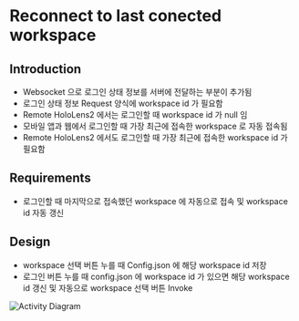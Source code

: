 # Reconnect to last conected workspace

## Introduction
* Websocket 으로 로그인 상태 정보를 서버에 전달하는 부분이 추가됨   
* 로그인 상태 정보 Request 양식에 workspace id 가 필요함   
* Remote HoloLens2 에서는 로그인할 때 workspace id 가 null 임   
* 모바일 앱과 웹에서 로그인할 때 가장 최근에 접속한 workspace 로 자동 접속됨   
* Remote HoloLens2 에서도 로그인할 때 가장 최근에 접속한 workspace id 가 필요함   

## Requirements
* 로그인할 때 마지막으로 접속했던 workspace 에 자동으로 접속 및 workspace id 자동 갱신

## Design
* workspace 선택 버튼 누를 때 Config.json 에 해당 workspace id 저장    
* 로그인 버튼 누를 때 config.json 에 workspace id 가 있으면 해당 workspace id 갱신 및 자동으로 workspace 선택 버튼 Invoke   

![Activity Diagram](http://www.plantuml.com/plantuml/proxy?cache=no&src=https://raw.githubusercontent.com/virnect-corp/RM-Hololens/Reconnect-to-last-connected-workspace/RemoteHololens2Unity/Docs/Reconnect%20to%20last%20conected%20workspace/Activity%20Diagram.iuml?token=ATXUUVVBADGOIYAFU3USKADAZL26C)